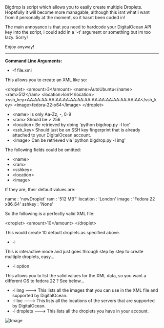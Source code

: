 Bigdrop is script which allows you to easily create multiple Droplets. Hopefully it will become more managable, although this isnt what i want from it personally at the moment, so it hasnt been coded in!

The main annoyance is that you need to hardcode your DigitalOcean API key into the script, i could add in a '-t' argument or something but im too lazy. Sorry!

Enjoy anyway!
____________________________________________________________________

**Command Line Arguments:**

* -f file.xml

This allows you to create an XML like so:

  \<droplet\>
  \<amount\>3\</amount\>
  \<name\>AutoUbuntu\</name\>
  \<ram\>512\</ram\>
  \<location\>lon1\</location\>
  \<ssh_key\>AA:AA:AA:AA:AA:AA:AA:AA:AA:AA:AA:AA:AA:AA:AA:AA\</ssh_key\>
  \<image\>fedora-22-x64\</image\>
  \</droplet\>
  
* \<name\> Is only Aa-Zz, -, 0-9
* \<ram\> Should be \> 256
* \<location\> Be retrieved by doing 'python bigdrop.py -l loc'
* \<ssh_key\> Should just be an SSH key fingerprint that is already attached to your DigitalOcean account.
* \<image\> Can be retrieved via 'python bigdrop.py -l img'

The following fields could be omitted:

* \<name\>
* \<ram\>
* \<sshkey\>
* \<location\>
* \<image\>

If they are, their default values are:

name     : 'newDroplet'
ram      : '512 MB"'
location : 'London'
image	   : 'Fedora 22 x86_64'
sshkey	 : 'None'

So the following is a perfectly valid XML file:

  \<droplet\>
  \<amount\>10\</amount\>
  \</droplet\>

This would create 10 default droplets as specified above.

* -i

This is interactive mode and just goes through step by step to create multiple droplets, easy...

*  -l option

This allows you to list the valid values for the XML data, so you want a different OS to fedora 22 ? See below...

* -l img		    --->	This lists all the images that you can use in the XML file and supported by DigitalOcean.
* -l loc		    --->	This lists all the locations of the servers that are supported by DigitalOcean.
* -l droplets 	--->	This lists all the droplets you have in your account.

![Image]()
